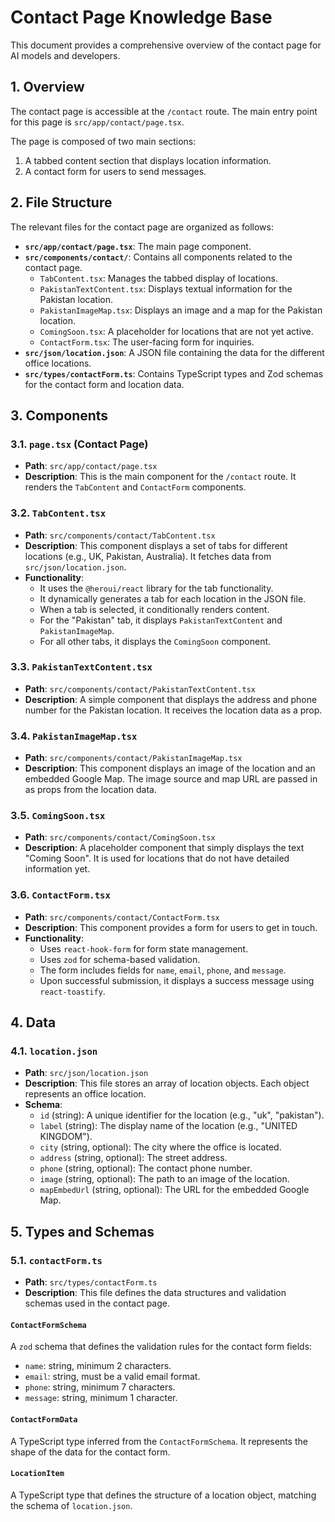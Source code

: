 
# Contact Page Knowledge Base

This document provides a comprehensive overview of the contact page for AI models and developers.

## 1. Overview

The contact page is accessible at the `/contact` route. The main entry point for this page is `src/app/contact/page.tsx`.

The page is composed of two main sections:
1.  A tabbed content section that displays location information.
2.  A contact form for users to send messages.

## 2. File Structure

The relevant files for the contact page are organized as follows:

-   **`src/app/contact/page.tsx`**: The main page component.
-   **`src/components/contact/`**: Contains all components related to the contact page.
    -   `TabContent.tsx`: Manages the tabbed display of locations.
    -   `PakistanTextContent.tsx`: Displays textual information for the Pakistan location.
    -   `PakistanImageMap.tsx`: Displays an image and a map for the Pakistan location.
    -   `ComingSoon.tsx`: A placeholder for locations that are not yet active.
    -   `ContactForm.tsx`: The user-facing form for inquiries.
-   **`src/json/location.json`**: A JSON file containing the data for the different office locations.
-   **`src/types/contactForm.ts`**: Contains TypeScript types and Zod schemas for the contact form and location data.

## 3. Components

### 3.1. `page.tsx` (Contact Page)

-   **Path**: `src/app/contact/page.tsx`
-   **Description**: This is the main component for the `/contact` route. It renders the `TabContent` and `ContactForm` components.

### 3.2. `TabContent.tsx`

-   **Path**: `src/components/contact/TabContent.tsx`
-   **Description**: This component displays a set of tabs for different locations (e.g., UK, Pakistan, Australia). It fetches data from `src/json/location.json`.
-   **Functionality**:
    -   It uses the `@heroui/react` library for the tab functionality.
    -   It dynamically generates a tab for each location in the JSON file.
    -   When a tab is selected, it conditionally renders content.
    -   For the "Pakistan" tab, it displays `PakistanTextContent` and `PakistanImageMap`.
    -   For all other tabs, it displays the `ComingSoon` component.

### 3.3. `PakistanTextContent.tsx`

-   **Path**: `src/components/contact/PakistanTextContent.tsx`
-   **Description**: A simple component that displays the address and phone number for the Pakistan location. It receives the location data as a prop.

### 3.4. `PakistanImageMap.tsx`

-   **Path**: `src/components/contact/PakistanImageMap.tsx`
-   **Description**: This component displays an image of the location and an embedded Google Map. The image source and map URL are passed in as props from the location data.

### 3.5. `ComingSoon.tsx`

-   **Path**: `src/components/contact/ComingSoon.tsx`
-   **Description**: A placeholder component that simply displays the text "Coming Soon". It is used for locations that do not have detailed information yet.

### 3.6. `ContactForm.tsx`

-   **Path**: `src/components/contact/ContactForm.tsx`
-   **Description**: This component provides a form for users to get in touch.
-   **Functionality**:
    -   Uses `react-hook-form` for form state management.
    -   Uses `zod` for schema-based validation.
    -   The form includes fields for `name`, `email`, `phone`, and `message`.
    -   Upon successful submission, it displays a success message using `react-toastify`.

## 4. Data

### 4.1. `location.json`

-   **Path**: `src/json/location.json`
-   **Description**: This file stores an array of location objects. Each object represents an office location.
-   **Schema**:
    -   `id` (string): A unique identifier for the location (e.g., "uk", "pakistan").
    -   `label` (string): The display name of the location (e.g., "UNITED KINGDOM").
    -   `city` (string, optional): The city where the office is located.
    -   `address` (string, optional): The street address.
    -   `phone` (string, optional): The contact phone number.
    -   `image` (string, optional): The path to an image of the location.
    -   `mapEmbedUrl` (string, optional): The URL for the embedded Google Map.

## 5. Types and Schemas

### 5.1. `contactForm.ts`

-   **Path**: `src/types/contactForm.ts`
-   **Description**: This file defines the data structures and validation schemas used in the contact page.

#### `ContactFormSchema`

A `zod` schema that defines the validation rules for the contact form fields:
-   `name`: string, minimum 2 characters.
-   `email`: string, must be a valid email format.
-   `phone`: string, minimum 7 characters.
-   `message`: string, minimum 1 character.

#### `ContactFormData`

A TypeScript type inferred from the `ContactFormSchema`. It represents the shape of the data for the contact form.

#### `LocationItem`

A TypeScript type that defines the structure of a location object, matching the schema of `location.json`.
